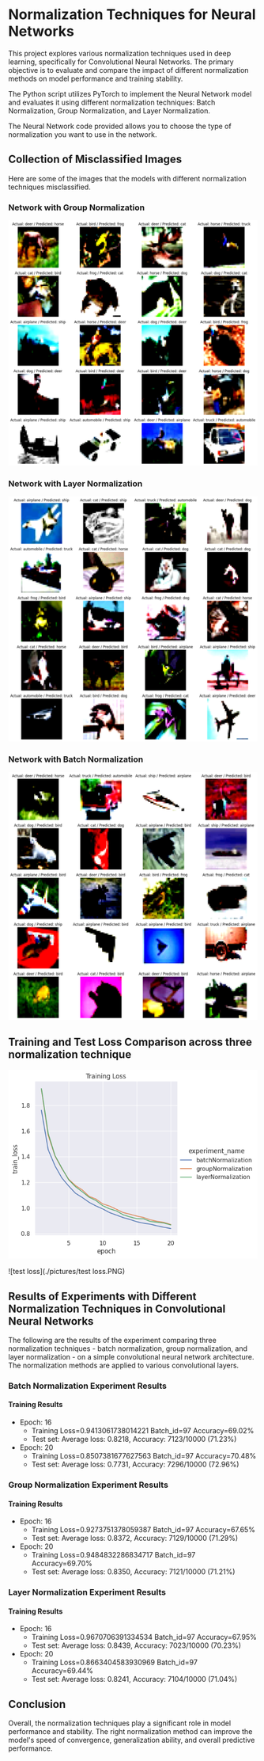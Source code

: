 # Normalization Techniques for Neural Networks

This project explores various normalization techniques used in deep learning, specifically for Convolutional Neural Networks. The primary objective is to evaluate and compare the impact of different normalization methods on model performance and training stability. 

The Python script utilizes PyTorch to implement the Neural Network model and evaluates it using different normalization techniques: Batch Normalization, Group Normalization, and Layer Normalization.

The Neural Network code provided allows you to choose the type of normalization you want to use in the network.

## Collection of Misclassified Images
Here are some of the images that the models with different normalization techniques misclassified.

### Network with Group Normalization

![Group Norm](./pictures/group.PNG)

### Network with Layer Normalization

![Layer Norm](./pictures/layer.PNG)

### Network with Batch Normalization

![Batch Norm](./pictures/batch.PNG)


## Training and Test Loss Comparison across three normalization technique

![train loss](./pictures/loss.PNG)

![test loss](./pictures/test loss.PNG)



## Results of Experiments with Different Normalization Techniques in Convolutional Neural Networks

The following are the results of the experiment comparing three normalization techniques - batch normalization, group normalization, and layer normalization - on a simple convolutional neural network architecture. The normalization methods are applied to various convolutional layers. 

### Batch Normalization Experiment Results


#### Training Results

- Epoch:  16
  - Training Loss=0.9413061738014221 Batch_id=97 Accuracy=69.02%
  - Test set: Average loss: 0.8218, Accuracy: 7123/10000 (71.23%)
- Epoch:  20
  - Training Loss=0.8507381677627563 Batch_id=97 Accuracy=70.48%
  - Test set: Average loss: 0.7731, Accuracy: 7296/10000 (72.96%)

### Group Normalization Experiment Results

#### Training Results

- Epoch:  16
  - Training Loss=0.9273751378059387 Batch_id=97 Accuracy=67.65%
  - Test set: Average loss: 0.8372, Accuracy: 7129/10000 (71.29%)
- Epoch:  20
  - Training Loss=0.9484832286834717 Batch_id=97 Accuracy=69.70%
  - Test set: Average loss: 0.8350, Accuracy: 7121/10000 (71.21%)

### Layer Normalization Experiment Results

#### Training Results

- Epoch:  16
  - Training Loss=0.9670706391334534 Batch_id=97 Accuracy=67.95%
  - Test set: Average loss: 0.8439, Accuracy: 7023/10000 (70.23%)
- Epoch:  20
  - Training Loss=0.8663404583930969 Batch_id=97 Accuracy=69.44%
  - Test set: Average loss: 0.8241, Accuracy: 7104/10000 (71.04%)
 
## Conclusion
Overall, the normalization techniques play a significant role in model performance and stability. The right normalization method can improve the model's speed of convergence, generalization ability, and overall predictive performance.
